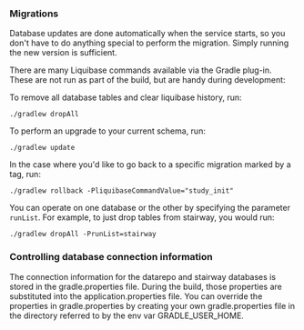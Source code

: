 ### Migrations

Database updates are done automatically when the service starts, so you don't have to do anything
special to perform the migration. Simply running the new version is sufficient.

There are many Liquibase commands available via the Gradle plug-in. These are not run as
part of the build, but are handy during development:

To remove all database tables and clear liquibase history, run:

    ./gradlew dropAll

To perform an upgrade to your current schema, run:

    ./gradlew update

In the case where you'd like to go back to a specific migration marked by a tag, run:

    ./gradlew rollback -PliquibaseCommandValue="study_init"

You can operate on one database or the other by specifying the parameter `runList`. For example, to
just drop tables from stairway, you would run:

    ./gradlew dropAll -PrunList=stairway

### Controlling database connection information

The connection information for the datarepo and stairway databases is stored in the
gradle.properties file. During the build, those properties are substituted into the
application.properties file. You can override the properties in gradle.properties by
creating your own gradle.properties file in the directory referred to by the env var
GRADLE_USER_HOME.
